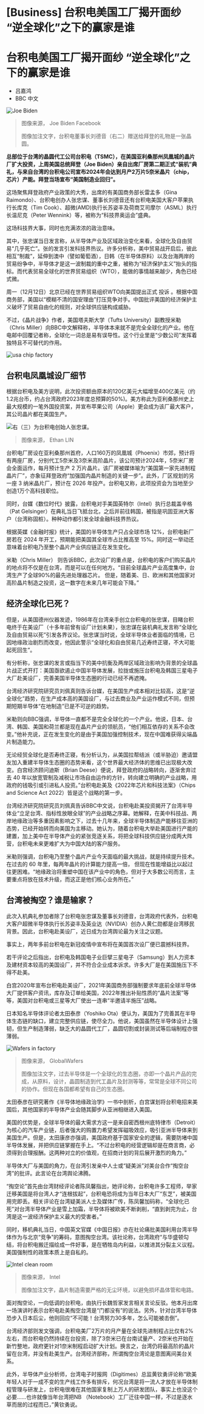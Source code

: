 # [Business] 台积电美国工厂揭开面纱 “逆全球化”之下的赢家是谁

#  台积电美国工厂揭开面纱 “逆全球化”之下的赢家是谁

  * 吕嘉鸿 
  * BBC 中文 


![Joe Biden](_127998480_318967236_647812617345705_77822953705204696_n.jpg)

> 图像来源，  Joe Biden Facebook
>
> 图像加注文字，台积电董事长刘德音（右二）赠送给拜登的礼物是一张晶圆。

**总部位于台湾的晶圆代工公司台积电（TSMC），在美国亚利桑那州凤凰城的晶片厂扩大投资，上周美国总统拜登（Joe Biden）亲自出席厂房第二期正式“装机”典礼，与来自台湾的台积电公司宣布2024年会达到月产2万片5奈米晶片（chip， 芯片）产能。拜登当场宣布“美国制造业回归”。**

这场聚焦拜登政府产业政策的大秀，出席的有美国商务部长雷孟多（Gina Raimondo）、台积电创办人张忠谋、董事长刘德音还有台积电美国大客户苹果执行长库克（Tim Cook）、超微(AMD)执行长苏姿丰及荷商艾司摩尔（ASML）执行长温尼克（Peter Wennink）等，被称为“科技界奥运会”盛典。

这场科技界大事，同时也充满浓浓的政治意味。

其中，张忠谋当日发言称，从半导体产业及区域政治变化来看，全球化及自由贸易“几乎死亡”。张的发言引发科技界热议。许多分析称，美中贸易战开启后，彼此相互“制裁”，延伸到澳中（譬如葡萄酒），日韩（在半导体原料）以及台海两岸的贸易纷争中，半导体才是这一波制裁的重中之重，被称为“经济保护主义”抬头的指标。而代表贸易全球化的世界贸易组织（WTO），能做的事情越来越少，角色已经式微。


周一（12月12日）北京已经在世界贸易组织WTO向美国提出正式 投诉  。根据中国商务部，美国以“模糊不清的国安理由”打压竞争对手。中国批评美国的经济保护主义破坏了贸易自由化的规则，对全球供应链构成威胁。

不过，《晶片战争》作者，美国塔夫斯大学（Tufts University）副教授米勒（Chris Miller）向BBC中文解释称，半导体本来就不是完全全球化的产业。他在电邮中回覆记者称，全球化一词总是易有误导性。这个行业里是“少数公司”发挥着独特且不可替代的作用。

![usa chip factory](_127998485_us_semiconductor_factories_640-2x-nc-003.png)

##  台积电凤凰城设厂细节

根据台积电及美方说明，此次投资额由原本的120亿美元大幅增至400亿美元（约1.2兆台币，约占台湾政府2023年度总预算的50%)。美方称此为亚利桑那州史上最大规模的一笔外国投资案，并宣布苹果公司（Apple）更会成为该厂最大客户，其公司晶片都在美国生产。

![右（三）为台积电创始人张忠谋。](_127998234_tsmc.jpg)

> 图像来源，  Ethan LIN

台积电厂房设在亚利桑那州首府，人口160万的凤凰城（Phoenix）市郊，预计将有两座厂房，分别代工5奈米及3奈米高阶晶片，该公司预计2024年，5奈米厂房会全面运作，每月预计生产 2 万片晶片。该厂房被媒体喻为“美国第一家先进制程晶片厂”，亦象征拜登政府“加强国内晶片制造的关键一步”。此外，厂区规划的另一座 3 纳米晶片厂，预计在 2026 年投产。台积电又称，此项投资会为当地至少创造1万个高科技职位。

同时，台媒《数位时代》披露，台积电对手美国英特尔（Intel）执行总裁盖辛格（Pat Gelsinger）在典礼当日飞抵台北，之后并前往韩国，被指是巩固亚洲大客户（台湾称固桩）。种种动作都引发全球金融科技界热议。

根据英媒《金融时报》统计，美国的半导体生产只占全球市场 12%，台积电新厂房若在 2024 年开工，预期能把美国其全球市占比推高至 15%。同时这一举动还意味着台积电乃至整个晶片产业供应链正在发生变化。

米勒（Chris Miller） 则告诉BBC，此次设厂的重点是，台积电的客户们购买晶片的地点将不仅是在台湾，而是可以在任何地方。“目前全球晶片产业高度集中，台湾生产了全球90%的最先进处理器芯片。 但是，随着美、日、欧洲和其他国家对高阶晶片制造之投资，这一数字在未来几年可能会下降。”

##  经济全球化已死？

但是，从美国德州仪器发迹，1986年在台湾亲手创立台积电的张忠谋，目睹台积电终于在美设厂（十多年前曾有设厂计划未果），张忠谋在装机典礼发言称“全球化及自由贸易以死”引发各界议论。张忠谋当时说，全球半导体业者面临的情境，已因地缘政治剧烈而改变，他因此警示“全球化和自由贸易几近寿终正寝，不大可能起死回生”。

有分析称，张忠谋的发言或指当下的美中抗衡及两岸区域政治影响为背景的全球晶片战正式开打：美国亟欲遏止中国半导体发展，拉拢或施压台积电及韩国三星电子大厂赴美设厂，完善美国半导体生态圈的行动已经不再遮掩。

台湾经济研究院研究员刘佩真则告诉台媒，在美国生产成本相对比较高，这是“逆全球化”趋势，在生产成本高的美国设厂，与过去商业及产业运作模式不同，但预期短期半导体“在地制造”已是不可逆的趋势。

米勒则向BBC强调，半导体一直都不是完全全球化的一个产业。他说，日本、台湾、韩国、美国和荷兰都是现在晶片产业的领航员，“他们相互依存的关系不会改变。”他补充说，正在发生变化的是由于美国加强控制技术，现在中国难获得尖端晶片制造能力。


无论经贸全球化是否寿终正寝，有分析认为，从美国拉帮结派（或半胁迫）邀请盟友加入重建半导体生态圈的态势来看，这个世界最大经济体的思维已出现极大改变。白宫经济顾问迪斯（Brian Deese）便说，拜登政府的战略转向，逐渐舍弃过去 40 年以放宽管制及减税让市场自由运作的方针，转向建立明确的产业战略，用政府的钱吸引或引进私人投资。”台积电赴美及《2022年芯片和科技法案》（Chips and Science Act 2022）皆是这个战略的第一步。

台湾经济研究院研究员刘佩真告诉BBC中文说，台积电赴美投资揭开了台湾半导体业“立足台湾、指标性放眼全球”的产业战略之序幕。她解释，在美中科技战、两岸地缘政治等多重因素影响之下，过去十几年来，全球半导体制造产能移往亚洲的态势，已经开始转而向美国为主移动。她认为，随着台积电大举赴美国进行产能的建置，加上美中在半导体产业的紧张竞逐关系，将把全球科技供应链分成两大阵营，台积电未来更难扩大为中国大陆的客户服务。

米勒则强调，台积电乃至整个晶片产业今天面临的最大挑战，就是持续提升技术。在过去的 60 年里，每两年晶片的计算能力提高一倍， 但现在性能增益比以起过往更困难。“地缘政治将重塑中国在该产业中的角色，但对于大多数公司而言，主要重点将放在技术升级，而这正是他们核心业务所在。”

##  台湾被掏空？谁是输家？

此次入机典礼参加者除了台积电张忠谋及董事长刘德音，台湾政府代表外，台积电大客户超微半导体执行长苏姿丰及英业达（NVIDIA）创办人黄仁勋都是台湾移民背景。因此，台积电赴美设厂，近日成为台湾舆论最为关注之议题。

事实上，两年多前台积电在新冠疫情中宣布将在美国首次设厂便已震撼科技界。

若干评论之后指出，台积电及韩国电子业巨擘三星电子（Samsung）到人力资本及建材资本较高的美国设厂，并不符合企业成本诉求。许多大厂是在美国施压下不得不赴美。

白宫2020年宣布台积电赴美设厂，2021年美国商务部强制要求年底前全球半导体大厂提供客户资讯，库存及订单给美国，2022年推出补贴性质的“晶片法案”等等，美国对台积电或三星等大厂使出一连串“半邀请半施压”战略。

日本知名半导体评论者太田泰彦（Yoshiko Ota）便认为，美国为了完善其在半导体生态链的缺口，建立完整供应链，使尽全力。他说，美国虽然在半导体设计上强韧，但生产制造薄弱，缺乏大的晶圆代工厂，晶圆切割或封装测试等后端制程亦很薄弱。

![Wafers in factory](_127512037_wafer2.jpg)

> 图像来源，  GlobalWafers
>
> 图像加注文字，过去半导体是一个全球化的生态圈，亦即一个晶片产品的完成，从原料，设计，晶圆制造到代工晶片及封测等等，常常是全球不同公司的协作。但现在各国都希望有自己的生态圈。

太田泰彦在研究著作《半导体地缘政治学》一书中剖析，白宫谋划将台积电招来美国后，其他国家的半导体产业会随其脚步从亚洲相继进入美国。

美国的优势是，全球半导体的最大需求方这一是来自密西根州底特律市（Detroit）为核心的汽车产业链，后者强大的购置力希望发挥磁吸效应，吸引亚洲半导体来到美国生产。但是，太田康彦亦强调，美国政府基于国家安全的逻辑，需要防堵中国半导体发展，并把供应链掌握在手上。“不过台积电的经营逻辑却是在商言商，必须得到合理报酬。这两种对立的价值观，在招商计划的背后展开激烈的角力。”

半导体大厂与美国的角力，在台湾引发亲中人士或“疑美派”对美台合作“掏空台湾”的批评。此言论在台湾舆论沸腾。

“掏空论”首先由台湾财经评论者陈凤馨指出，她评论称，台积电许多工程师，举家迁移美国是将台湾人才“连根拔起”，台积电恐将成为当年日本大厂“东芝”，被美国用完即丢。相关评论在台湾疑美派人士及媒体广传，陈凤馨加码称，“全球化已死”对台湾半导体产业是雪上加霜，半导体将被欧美不断剥削，“直到剥完为止，台湾是这一波经济保护主义最大的受害者。”

同时，移机典礼当日，中国英文官媒《中国日报》亦在社论痛批美国利用台湾半导体作为与北京“竞争”的筹码，意图掏空台湾。该社论称，台湾政府“与华盛顿勾结，将台积电搬迁描绘成一件好事，是在牺牲岛内利益，以推进其分裂主义议程。美国强制性的政策本质上是自私的。

![Intel clean room](_117695576_clean.jpg)

> 图像来源，  Intel
>
> 图像加注文字，晶片制造需要严格的无尘环境，以避免损坏晶体管和电路。

面对掏空论，一向低调的台积电，由执行长魏哲家发言相关言论反驳。他本月出席一场演讲时表示台积电赴美掏空台湾是“门都没有”的说法。另外，针对台湾半导体恐步入日本后尘，他则回应“不可能！台湾努力30多年，怎么可能被击倒”。

台湾经济部则发文强调，台积电美厂2万片的月产量在全球先进制程占比仅有2%左右，而台积电仍然持续在台投资，除了3奈米已在台南试量产、2奈米也开始在新竹整地，政府更针对1奈米制程启动扩大计划。换言之，台湾仍将最高阶的晶片留在台湾，并没有赴美生产。台湾经济部称，所谓掏空台湾论是意图离间美台关系。

此外，半导体产业分析师，台湾电子时报网（Digitimes）总监黄钦勇评论称“欧美年轻人对于一成不变的生产线工作多有排斥，何况台湾是将一流人才放在半导体制程管理与研发上，台积电很难在其他国家复制上万人的研发团队，事实上也没这个必要……也许就像当年台湾把NB （Notebook）工厂迁往中国一样，不过是逐水草而居的过程而已，”黄钦勇说。


